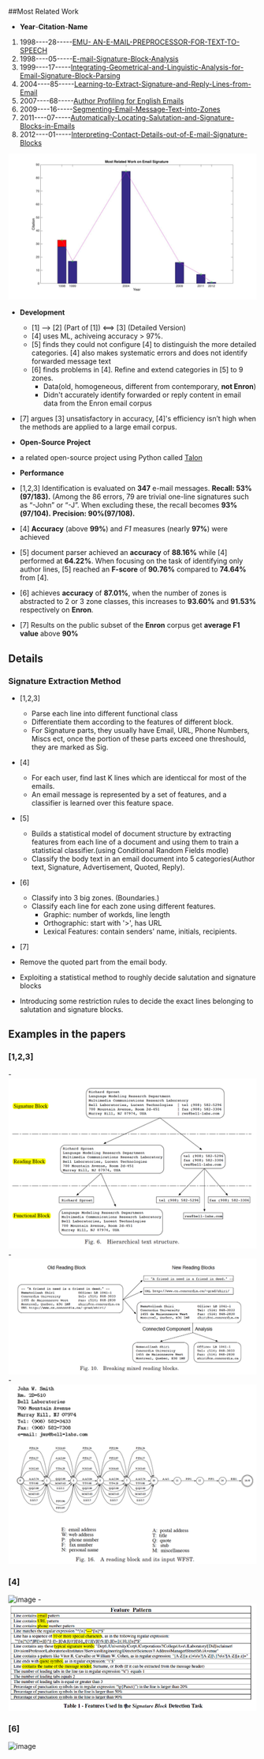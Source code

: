 ##Most Related Work 
 - **Year**-**Citation**-**Name**

1. 1998----28-----[EMU- AN-E-MAIL-PREPROCESSOR-FOR-TEXT-TO-SPEECH](http://ieeexplore.ieee.org/xpls/abs_all.jsp?arnumber=738941)
2. 1998----05-----[E-mail-Signature-Block-Analysis](http://ieeexplore.ieee.org/xpls/abs_all.jsp?arnumber=711900)
3. 1999----17-----[Integrating-Geometrical-and-Linguistic-Analysis-for-Email-Signature-Block-Parsing](http://dl.acm.org/citation.cfm?id=326442)
4. 2004----85-----[Learning-to-Extract-Signature-and-Reply-Lines-from-Email](http://www.cs.cmu.edu/~wcohen/postscript/email-2004.pdf)
5. 2007----68-----[Author Profiling for English Emails](http://hum.csse.unimelb.edu.au/pacling2007/pdf/PACLING200730.pdf)
6. 2009----16-----[Segmenting-Email-Message-Text-into-Zones](http://dl.acm.org/citation.cfm?id=1699632)
7. 2011----07-----[Automatically-Locating-Salutation-and-Signature-Blocks-in-Emails](http://ieeexplore.ieee.org/xpls/abs_all.jsp?arnumber=6019891&tag=1)
8. 2012----01-----[Interpreting-Contact-Details-out-of-E-mail-Signature-Blocks](http://dl.acm.org/citation.cfm?id=2188211)

![citation map](citation%20within%20years.jpg)

- **Development**
  - [1] --> [2] (Part of [1]) <==> [3] (Detailed Version)
  - [4] uses ML, achiveing accuracy > 97%.
  - [5] finds they could not configure [4] to distinguish the more detailed categories. [4] also makes systematic errors and does not identify forwarded message text
  - [6] finds problems in [4]. Refine and extend categories in [5] to 9 zones. 
    - Data(old, homogeneous, different from contemporary, **not Enron**)
    - Didn't accurately identify forwarded or reply content in email data from the
Enron email corpus
 - [7] argues [3] unsatisfactory in accuracy, [4]'s  efficiency isn’t high when the methods are applied to a large email corpus.


- **Open-Source Project**
 - a related open-source project using Python called [Talon](https://github.com/mailgun/talon)

- **Performance**
 - [1,2,3] Identification is evaluated on __347__ e-mail messages. 
__Recall: 53% (97/183).__ (Among the 86 errors, 79 are trivial one-line signatures such as “-John” or “-J”. When excluding these, the recall becomes __93%(97/104).__ 
__Precision: 90%(97/108).__
 - [4] __Accuracy__ (above __99%__) and _F1_ measures (nearly __97%__) were achieved
 - [5] document parser achieved an **accuracy** of **88.16%** while [4] performed at **64.22%**. When focusing on the task of identifying only author lines, [5] reached an **F-score** of **90.76%** compared to **74.64%** from [4].
 - [6] achieves **accuracy** of **87.01%**, when the number of zones is abstracted to 2 or 3 zone classes, this increases to **93.60%** and **91.53%** respectively on **Enron**.
 - [7] Results on the public subset of the **Enron** corpus get **average F1 value** above **90%**


## Details
### Signature Extraction Method
- [1,2,3] 
  - Parse each line into different functional class
  - Differentiate them according to the features of different block. 
  - For Signature parts, they usually have Email, URL, Phone Numbers, Miscs ect, once the portion of these parts exceed one threshould, they are marked as Sig.

- [4] 
  - For each user, find last K lines which are identiccal for most of the emails.
  - An email message is represented by a set of features, and a classifier is
learned over this feature space.

- [5]
  - Builds a statistical model of document structure by extracting features from each line of a document and using them to train a statistical classifier.(using Conditional Random Fields modle)
  - Classify the body text in an email document into 5 categories(Author text, Signature, Advertisement, Quoted, Reply).

- [6] 
  - Classify into 3 big zones. (Boundaries.)
  - Classify each line for each zone using different features. 
    - Graphic: number of workds, line length
    - Orthographic: start with '>', has URL
    - Lexical Features: contain senders' name, initials, recipients.
- [7]
 -  Remove the quoted part from the email body. 
 -  Exploiting a statistical method to roughly decide salutation and signature blocks
 -  Introducing some restriction rules to decide the exact lines belonging to salutation and signature blocks.



## Examples in the papers
### [1,2,3]
 -![Screen Shot 2016-01-27 at 2.10.43 PM.png](img/FC88982F824B284519BC6823D6350779.png)		 
 -![Screen Shot 2016-01-27 at 2.11.13 PM.png](img/C976B739B1EE572FD3192CD10D1F51B3.png)		
 -![Screen Shot 2016-01-27 at 2.13.58 PM.png](img/0C7A39A738C45F6380F11D30493DF6F1.png)
 
### [4]
![image](https://cloud.githubusercontent.com/assets/15117843/12956825/e8dff7b8-cff7-11e5-81b2-90dc7a4707d1.png)
-![Screen Shot 2016-01-27 at 2.04.43 PM.png](img/D1B45FA00952AD4130BB007FA37FF4B9.png)

### [6]
![image](https://cloud.githubusercontent.com/assets/15117843/12956834/f8afa800-cff7-11e5-902d-1d59227afa08.png)




